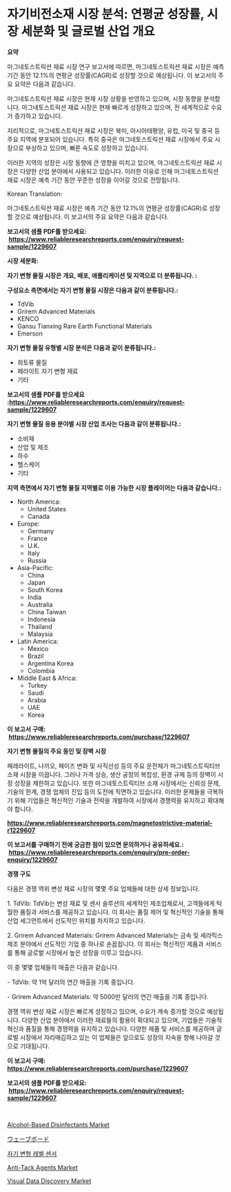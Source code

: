 <p><h1>자기비전소재 시장 분석: 연평균 성장률, 시장 세분화 및 글로벌 산업 개요</h1></p><p><strong>요약</strong></p>
<p><p>마그네토스트릭션 재료 시장 연구 보고서에 따르면, 마그네토스트릭션 재료 시장은 예측 기간 동안 12.1%의 연평균 성장률(CAGR)로 성장할 것으로 예상됩니다. 이 보고서의 주요 요약은 다음과 같습니다.</p><p>마그네토스트릭션 재료 시장은 현재 시장 상황을 반영하고 있으며, 시장 동향을 분석합니다. 마그네토스트릭션 재료 시장은 현재 빠르게 성장하고 있으며, 전 세계적으로 수요가 증가하고 있습니다.</p><p>지리적으로, 마그네토스트릭션 재료 시장은 북미, 아시아태평양, 유럽, 미국 및 중국 등 주요 지역에 분포되어 있습니다. 특히 중국은 마그네토스트릭션 재료 시장에서 주요 시장으로 부상하고 있으며, 빠른 속도로 성장하고 있습니다.</p><p>이러한 지역의 성장은 시장 동향에 큰 영향을 미치고 있으며, 마그네토스트릭션 재료 시장은 다양한 산업 분야에서 사용되고 있습니다. 이러한 이유로 인해 마그네토스트릭션 재료 시장은 예측 기간 동안 꾸준한 성장을 이어갈 것으로 전망됩니다.</p><p>Korean Translation:</p><p>마그네토스트릭션 재료 시장은 예측 기간 동안 12.1%의 연평균 성장률(CAGR)로 성장할 것으로 예상됩니다. 이 보고서의 주요 요약은 다음과 같습니다.</p></p>
<p><strong>보고서의 샘플 PDF를 받으세요: &nbsp;<a href="https://www.reliableresearchreports.com/enquiry/request-sample/1229607">https://www.reliableresearchreports.com/enquiry/request-sample/1229607</a></strong></p>
<p><strong>시장 세분화:</strong></p>
<p><strong> 자기 변형 물질 시장은 개요, 배포, 애플리케이션 및 지역으로 더 분류됩니다. :</strong></p>
<p><strong>구성요소 측면에서는 자기 변형 물질 시장은 다음과 같이 분류됩니다.:</strong></p>
<p><ul><li>TdVib</li><li>Grirem Advanced Materials</li><li>KENCO</li><li>Gansu Tianxing Rare Earth Functional Materials</li><li>Emerson</li></ul></p>
<p><strong> 자기 변형 물질 유형별 시장 분석은 다음과 같이 분류됩니다.:</strong></p>
<p><ul><li>희토류 물질</li><li>페라이트 자기 변형 재료</li><li>기타</li></ul></p>
<p><strong>보고서의 샘플 PDF를 받으세요 :<a href="https://www.reliableresearchreports.com/enquiry/request-sample/1229607">https://www.reliableresearchreports.com/enquiry/request-sample/1229607</a></strong></p>
<p><strong> 자기 변형 물질 응용 분야별 시장 산업 조사는 다음과 같이 분류됩니다.:</strong></p>
<p><ul><li>소비재</li><li>산업 및 제조</li><li>하수</li><li>헬스케어</li><li>기타</li></ul></p>
<p><strong>지역 측면에서 자기 변형 물질 지역별로 이용 가능한 시장 플레이어는 다음과 같습니다.:</strong></p>
<p><ul>
    <li>
        North America:
        <ul>
            <li>United States</li>
            <li>Canada</li>
        </ul>
    </li>
    <li>
        Europe:
        <ul>
            <li>Germany</li>
            <li>France</li>
            <li>U.K.</li>
            <li>Italy</li>
            <li>Russia</li>
        </ul>
    </li>
    <li>
        Asia-Pacific:
        <ul>
            <li>China</li>
            <li>Japan</li>
            <li>South Korea</li>
            <li>India</li>
            <li>Australia</li>
            <li>China Taiwan</li>
            <li>Indonesia</li>
            <li>Thailand</li>
            <li>Malaysia</li>
        </ul>
    </li>
    <li>
        Latin America:
        <ul>
            <li>Mexico</li>
            <li>Brazil</li>
            <li>Argentina Korea</li>
            <li>Colombia</li>
        </ul>
    </li>
    <li>
        Middle East & Africa:
        <ul>
            <li>Turkey</li>
            <li>Saudi</li>
            <li>Arabia</li>
            <li>UAE</li>
            <li>Korea</li>
        </ul>
    </li>
    </ul></p>
<p><strong>이 보고서 구매: &nbsp;<a href="https://www.reliableresearchreports.com/purchase/1229607">https://www.reliableresearchreports.com/purchase/1229607</a></strong></p>
<p><strong>자기 변형 물질의 주요 동인 및 장벽 시장</strong></p>
<p><p>페레라이트, 나끼오, 페이즈 변화 및 사직선성 등의 주요 운전체가 마그네토스트릭티브 소재 시장을 이끕니다. 그러나 가격 상승, 생산 공정의 복잡성, 환경 규제 등의 장벽이 시장 성장을 제한하고 있습니다. 또한 마그네토스트릭티브 소재 시장에서는 신뢰성 문제, 기술의 한계, 경쟁 업체의 진입 등의 도전에 직면하고 있습니다. 이러한 문제들을 극복하기 위해 기업들은 혁신적인 기술과 전략을 개발하여 시장에서 경쟁력을 유지하고 확대해야 합니다.</p></p>
<p><strong><a href="https://www.reliableresearchreports.com/magnetostrictive-material-r1229607">https://www.reliableresearchreports.com/magnetostrictive-material-r1229607</a></strong></p>
<p><strong>이 보고서를 구매하기 전에 궁금한 점이 있으면 문의하거나 공유하세요.: &nbsp;<a href="https://www.reliableresearchreports.com/enquiry/pre-order-enquiry/1229607">https://www.reliableresearchreports.com/enquiry/pre-order-enquiry/1229607</a></strong></p>
<p><strong>경쟁 구도</strong></p>
<p><p>다음은 경쟁 역위 변성 재료 시장의 몇몇 주요 업체들에 대한 상세 정보입니다.</p><p>1. TdVib: TdVib는 변성 재료 및 센서 솔루션의 세계적인 제조업체로서, 고객들에게 탁월한 품질과 서비스를 제공하고 있습니다. 이 회사는 품질 제어 및 혁신적인 기술을 통해 산업 세그먼트에서 선도적인 위치를 차지하고 있습니다.</p><p>2. Grirem Advanced Materials: Grirem Advanced Materials는 금속 및 세라믹스 제조 분야에서 선도적인 기업 중 하나로 손꼽힙니다. 이 회사는 혁신적인 제품과 서비스를 통해 글로벌 시장에서 높은 성장을 이루고 있습니다.</p><p>이 중 몇몇 업체들의 매출은 다음과 같습니다.</p><p>- TdVib: 약 1억 달러의 연간 매출을 기록 중입니다.</p><p>- Grirem Advanced Materials: 약 5000만 달러의 연간 매출을 기록 중입니다.</p><p>경쟁 역위 변성 재료 시장은 빠르게 성장하고 있으며, 수요가 계속 증가할 것으로 예상됩니다. 다양한 산업 분야에서 이러한 재료들의 활용이 확대되고 있으며, 기업들은 기술적 혁신과 품질을 통해 경쟁력을 유지하고 있습니다. 다양한 제품 및 서비스를 제공하며 글로벌 시장에서 자리매김하고 있는 이 업체들은 앞으로도 성장의 지속을 향해 나아갈 것으로 기대됩니다.</p></p>
<p><strong>이 보고서 구매: &nbsp; <a href="https://www.reliableresearchreports.com/purchase/1229607">https://www.reliableresearchreports.com/purchase/1229607</a></strong></p>
<p><strong>보고서의 샘플 PDF를 받으세요: &nbsp;<a href="https://www.reliableresearchreports.com/enquiry/request-sample/1229607">https://www.reliableresearchreports.com/enquiry/request-sample/1229607</a></strong><strong></strong></p>
<p>&nbsp;</p>
<p><p><a href="https://issuu.com/reportprime-2/docs/alcohol-based-disinfectants-market-size-2030.pptx">Alcohol-Based Disinfectants Market</a></p><p><a href="https://github.com/moulafa/Market-Research-Report-List-1/blob/main/156342531928.md">ウェーブボード</a></p><p><a href="https://github.com/TobyKub4685/Market-Research-Report-List-1/blob/main/898537829219.md">자기 변형 레벨 센서</a></p><p><a href="https://issuu.com/reportprime-2/docs/anti-tack-agents-market-size-2030.pptx">Anti-Tack Agents Market</a></p><p><a href="https://view.publitas.com/reportprime-1/visual-data-discovery-market-focuses-on-market-share-size-and-projected-forecast-till-2031/">Visual Data Discovery Market</a></p></p>
